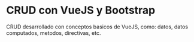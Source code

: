 # CRUD con VueJS y Bootstrap

CRUD desarrollado con conceptos basicos de VueJS, como: datos, datos computados, metodos, directivas, etc.
